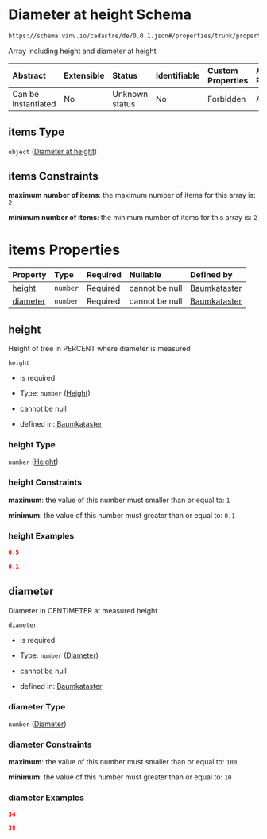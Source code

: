 # Diameter at height Schema

```txt
https://schema.vinv.io/cadastre/de/0.0.1.json#/properties/trunk/properties/dimensions/items
```

Array including height and diameter at height

| Abstract            | Extensible | Status         | Identifiable | Custom Properties | Additional Properties | Access Restrictions | Defined In                                                                                                                 |
| :------------------ | :--------- | :------------- | :----------- | :---------------- | :-------------------- | :------------------ | :------------------------------------------------------------------------------------------------------------------------- |
| Can be instantiated | No         | Unknown status | No           | Forbidden         | Allowed               | none                | [dereferenced.doc.json\*](../../../../../../vinv-schemas/vinv-tree/out/0.0.1/dereferenced.doc.json "open original schema") |

## items Type

`object` ([Diameter at height](dereferenced-properties-trunk-properties-trunk-dimensions-diameter-at-height.md))

## items Constraints

**maximum number of items**: the maximum number of items for this array is: `2`

**minimum number of items**: the minimum number of items for this array is: `2`

# items Properties

| Property              | Type     | Required | Nullable       | Defined by                                                                                                                                                                                                                            |
| :-------------------- | :------- | :------- | :------------- | :------------------------------------------------------------------------------------------------------------------------------------------------------------------------------------------------------------------------------------ |
| [height](#height)     | `number` | Required | cannot be null | [Baumkataster](dereferenced-properties-trunk-properties-trunk-dimensions-diameter-at-height-properties-height.md "https://schema.vinv.io/cadastre/de/0.0.1.json#/properties/trunk/properties/dimensions/items/properties/height")     |
| [diameter](#diameter) | `number` | Required | cannot be null | [Baumkataster](dereferenced-properties-trunk-properties-trunk-dimensions-diameter-at-height-properties-diameter.md "https://schema.vinv.io/cadastre/de/0.0.1.json#/properties/trunk/properties/dimensions/items/properties/diameter") |

## height

Height of tree in PERCENT where diameter is measured

`height`

*   is required

*   Type: `number` ([Height](dereferenced-properties-trunk-properties-trunk-dimensions-diameter-at-height-properties-height.md))

*   cannot be null

*   defined in: [Baumkataster](dereferenced-properties-trunk-properties-trunk-dimensions-diameter-at-height-properties-height.md "https://schema.vinv.io/cadastre/de/0.0.1.json#/properties/trunk/properties/dimensions/items/properties/height")

### height Type

`number` ([Height](dereferenced-properties-trunk-properties-trunk-dimensions-diameter-at-height-properties-height.md))

### height Constraints

**maximum**: the value of this number must smaller than or equal to: `1`

**minimum**: the value of this number must greater than or equal to: `0.1`

### height Examples

```json
0.5
```

```json
0.1
```

## diameter

Diameter in CENTIMETER at measured height

`diameter`

*   is required

*   Type: `number` ([Diameter](dereferenced-properties-trunk-properties-trunk-dimensions-diameter-at-height-properties-diameter.md))

*   cannot be null

*   defined in: [Baumkataster](dereferenced-properties-trunk-properties-trunk-dimensions-diameter-at-height-properties-diameter.md "https://schema.vinv.io/cadastre/de/0.0.1.json#/properties/trunk/properties/dimensions/items/properties/diameter")

### diameter Type

`number` ([Diameter](dereferenced-properties-trunk-properties-trunk-dimensions-diameter-at-height-properties-diameter.md))

### diameter Constraints

**maximum**: the value of this number must smaller than or equal to: `100`

**minimum**: the value of this number must greater than or equal to: `10`

### diameter Examples

```json
34
```

```json
38
```
